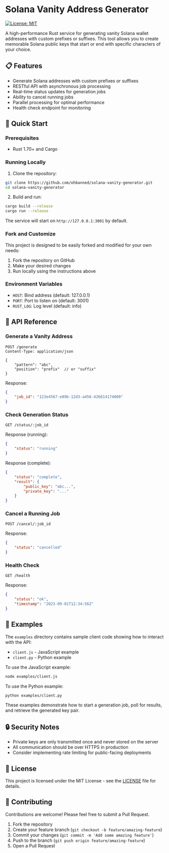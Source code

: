 # Solana Vanity Address Generator

[![License: MIT](https://img.shields.io/badge/License-MIT-yellow.svg)](https://opensource.org/licenses/MIT)

A high-performance Rust service for generating vanity Solana wallet addresses with custom prefixes or suffixes. This tool allows you to create memorable Solana public keys that start or end with specific characters of your choice.

## 📋 Features

- Generate Solana addresses with custom prefixes or suffixes
- RESTful API with asynchronous job processing
- Real-time status updates for generation jobs
- Ability to cancel running jobs
- Parallel processing for optimal performance
- Health check endpoint for monitoring

## 🚀 Quick Start

### Prerequisites

- Rust 1.70+ and Cargo

### Running Locally

1. Clone the repository:
```bash
git clone https://github.com/ohbanned/solana-vanity-generator.git
cd solana-vanity-generator
```

2. Build and run:
```bash
cargo build --release
cargo run --release
```

The service will start on `http://127.0.0.1:3001` by default.

### Fork and Customize

This project is designed to be easily forked and modified for your own needs:

1. Fork the repository on GitHub
2. Make your desired changes
3. Run locally using the instructions above

### Environment Variables

- `HOST`: Bind address (default: 127.0.0.1)
- `PORT`: Port to listen on (default: 3001)
- `RUST_LOG`: Log level (default: info)

## 🔧 API Reference

### Generate a Vanity Address

```http
POST /generate
Content-Type: application/json

{
    "pattern": "abc",
    "position": "prefix"  // or "suffix"
}
```

Response:
```json
{
    "job_id": "123e4567-e89b-12d3-a456-426614174000"
}
```

### Check Generation Status

```http
GET /status/:job_id
```

Response (running):
```json
{
    "status": "running"
}
```

Response (complete):
```json
{
    "status": "complete",
    "result": {
        "public_key": "abc...",
        "private_key": "..."
    }
}
```

### Cancel a Running Job

```http
POST /cancel/:job_id
```

Response:
```json
{
    "status": "cancelled"
}
```

### Health Check

```http
GET /health
```

Response:
```json
{
    "status": "ok",
    "timestamp": "2023-09-01T12:34:56Z"
}
```

## 🌟 Examples

The `examples` directory contains sample client code showing how to interact with the API:

- `client.js` - JavaScript example
- `client.py` - Python example

To use the JavaScript example:
```bash
node examples/client.js
```

To use the Python example:
```bash
python examples/client.py
```

These examples demonstrate how to start a generation job, poll for results, and retrieve the generated key pair.

## 🔒 Security Notes

- Private keys are only transmitted once and never stored on the server
- All communication should be over HTTPS in production
- Consider implementing rate limiting for public-facing deployments

## 📝 License

This project is licensed under the MIT License - see the [LICENSE](LICENSE) file for details.

## 🤝 Contributing

Contributions are welcome! Please feel free to submit a Pull Request.

1. Fork the repository
2. Create your feature branch (`git checkout -b feature/amazing-feature`)
3. Commit your changes (`git commit -m 'Add some amazing feature'`)
4. Push to the branch (`git push origin feature/amazing-feature`)
5. Open a Pull Request
